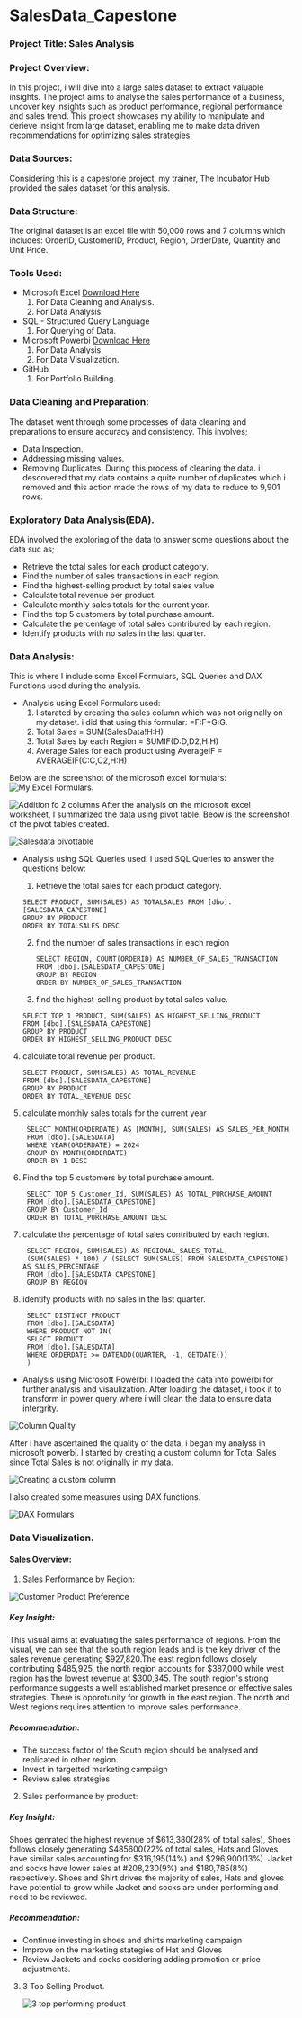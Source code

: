 # SalesData_Capestone

### Project Title: Sales Analysis

### Project Overview:
In this project, i will dive into a large sales dataset to extract valuable insights. The project aims to analyse the sales performance of a business, uncover key insights such as product performance, regional performance and sales trend.
This project showcases my ability to manipulate and derieve insight from large dataset, enabling me to make data driven recommendations for optimizing sales strategies.

### Data Sources:
Considering this is a capestone project, my trainer, The Incubator Hub provided the sales dataset for this analysis.

### Data Structure:
The original dataset is an excel file with 50,000 rows and 7 columns which includes: OrderID, CustomerID, Product, Region, OrderDate, Quantity and Unit Price.

### Tools Used:
- Microsoft Excel [Download Here](https:www.microsoft.com)
   1. For Data Cleaning and Analysis.
   2. For Data Analysis.
- SQL - Structured Query Language
   1. For Querying of Data.
- Microsoft Powerbi [Download Here](https:www.microsoft.com)
   1. For Data Analysis
   2. For Data Visualization.
- GitHub
   1. For Portfolio Building.

### Data Cleaning and Preparation:
The dataset went through some processes of data cleaning and preparations to ensure accuracy and consistency. This involves;
- Data Inspection.
- Addressing missing values.
- Removing Duplicates.
 During this process of cleaning the data. i descovered that my data contains a quite number of duplicates which i removed and this action made the rows of my data to reduce to 9,901 rows.

### Exploratory Data Analysis(EDA).
EDA involved the exploring of the data to answer some questions about the data suc as;
- Retrieve the total sales for each product category.
- Find the number of sales transactions in each region.
- Find the highest-selling product by total sales value
- Calculate total revenue per product.
- Calculate monthly sales totals for the current year.
- Find the top 5 customers by total purchase amount.
- Calculate the percentage of total sales contributed by each region.
- Identify products with no sales in the last quarter.

### Data Analysis:
This is where I include some Excel Formulars, SQL Queries and DAX Functions used during the analysis.
- Analysis using Excel Formulars used:
  1. I starated by creating tha sales column which was not originally on my dataset. i did that using this formular: 
     =F:F*G:G.
  2. Total Sales = SUM(SalesData!H:H)
  2. Total Sales by each Region = SUMIF(D:D,D2,H:H)
  3. Average Sales for each product using AverageIF = AVERAGEIF(C:C,C2,H:H)
    
Below are the screenshot of the microsoft excel formulars:
![My Excel Formulars](https://github.com/user-attachments/assets/590be75e-00d6-4160-9c9b-32cb82d12083).

![Addition fo 2 columns](https://github.com/user-attachments/assets/028fb53d-6e99-488a-9450-3be5b9575c45)
After the analysis on the microsoft excel worksheet, I summarized the data using pivot table.
Beow is the screenshot of the pivot tables created.

![Salesdata pivottable](https://github.com/user-attachments/assets/a05cceb6-7c44-4b98-a42d-63f5840b68e2)

- Analysis using SQL Queries used:
  I used SQL Queries to answer the questions below:
  1. Retrieve the total sales for each product category.
     
    ```
    SELECT PRODUCT, SUM(SALES) AS TOTALSALES FROM [dbo].[SALESDATA_CAPESTONE]
    GROUP BY PRODUCT
    ORDER BY TOTALSALES DESC
    ```

  2. find the number of sales transactions in each region
     ```
     SELECT REGION, COUNT(ORDERID) AS NUMBER_OF_SALES_TRANSACTION
     FROM [dbo].[SALESDATA_CAPESTONE]
     GROUP BY REGION
     ORDER BY NUMBER_OF_SALES_TRANSACTION
     ```

  3.  find the highest-selling product by total sales value.
     ```
     SELECT TOP 1 PRODUCT, SUM(SALES) AS HIGHEST_SELLING_PRODUCT
     FROM [dbo].[SALESDATA_CAPESTONE]
     GROUP BY PRODUCT
     ORDER BY HIGHEST_SELLING_PRODUCT DESC
     ```

 4.  calculate total revenue per product.
     ```
     SELECT PRODUCT, SUM(SALES) AS TOTAL_REVENUE
     FROM [dbo].[SALESDATA_CAPESTONE]
     GROUP BY PRODUCT
     ORDER BY TOTAL_REVENUE DESC
     ```

 5. calculate monthly sales totals for the current year
    ```
     SELECT MONTH(ORDERDATE) AS [MONTH], SUM(SALES) AS SALES_PER_MONTH
     FROM [dbo].[SALESDATA]
     WHERE YEAR(ORDERDATE) = 2024
     GROUP BY MONTH(ORDERDATE)
     ORDER BY 1 DESC
    ```

 6. Find the top 5 customers by total purchase amount.
    ```
     SELECT TOP 5 Customer_Id, SUM(SALES) AS TOTAL_PURCHASE_AMOUNT
     FROM [dbo].[SALESDATA_CAPESTONE]
     GROUP BY Customer_Id
     ORDER BY TOTAL_PURCHASE_AMOUNT DESC
    ```

 7. calculate the percentage of total sales contributed by each region.
    ```
     SELECT REGION, SUM(SALES) AS REGIONAL_SALES_TOTAL,
     (SUM(SALES) * 100) / (SELECT SUM(SALES) FROM SALESDATA_CAPESTONE) AS SALES_PERCENTAGE
     FROM [dbo].[SALESDATA_CAPESTONE]
     GROUP BY REGION
    ```

 8. identify products with no sales in the last quarter.
    ```
     SELECT DISTINCT PRODUCT
     FROM [dbo].[SALESDATA]
     WHERE PRODUCT NOT IN(
     SELECT PRODUCT
     FROM [dbo].[SALESDATA]
     WHERE ORDERDATE >= DATEADD(QUARTER, -1, GETDATE())
     )
     ```


- Analysis using Microsoft Powerbi:
I loaded the data into powerbi for further analysis and visaulization. After loading the dataset, i took it to transform in power query where i will clean the data to ensure data intergrity.

![Column Quality](https://github.com/user-attachments/assets/11f53443-cc02-4a25-80a8-f54daa817b1c)

After i have ascertained the quality of the data, i began my analyss in microsoft powerbi.  I started by creating a custom column for Total Sales since Total Sales is not originally in my data.

![Creating a custom column](https://github.com/user-attachments/assets/7c51cc99-8bcd-4d6f-83e4-b835e79e55b1)

I also created some measures using DAX functions.

![DAX Formulars](https://github.com/user-attachments/assets/a25b8622-0059-405a-9204-a634b1598e9d)


### Data Visualization.
#### Sales Overview:
 1. Sales Performance by Region: 

![Customer Product Preference](https://github.com/user-attachments/assets/81fcce89-01e5-48c0-98e5-94c83fa27158)

##### Key Insight:
This visual aims at evaluating the sales performance of regions. From the visual, we can see that the south region leads and is the key driver of the sales revenue generating $927,820.The east region follows closely contributing $485,925, the north region accounts for $387,000 while west region has the lowest revenue at $300,345.
The south region's strong performance suggests a well established market presence or effective sales strategies.
There is opprotunity for growth in the east region.
The north and West regions requires attention to improve sales performance.

##### Recommendation:
-  The success factor of the South region should be analysed and replicated in other region.
-  Invest in targetted marketing campaign
-  Review sales strategies

2. Sales performance by product: 



##### Key Insight:
Shoes genrated the highest revenue of $613,380(28% of total sales), Shoes follows closely generating $485600(22% of total sales, Hats and Gloves have similar sales accounting for $316,195(14%) and $296,900(13%). Jacket and socks have lower sales at #208,230(9%) and $180,785(8%) respectively.
Shoes and Shirt drives the majority of sales, Hats and gloves have potential to grow while Jacket and socks are under performing and need to be reviewed.

##### Recommendation:
- Continue investing in shoes and shirts marketing campaign
- Improve on the marketing stategies of Hat and Gloves
- Review Jackets and socks cosidering adding promotion or price adjustments.

3. 3 Top Selling Product.

   ![3 top performing product](https://github.com/user-attachments/assets/170f3345-f45e-4f1b-a262-36cd427d7045)
   
